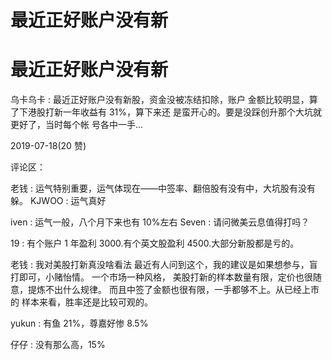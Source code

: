 # 最近正好账户没有新

# 最近正好账户没有新

乌卡乌卡 : 最近正好账户没有新股，资金没被冻结扣除，账户 金额比较明显，算了下港股打新一年收益有 31%，算下来还 是蛮开心的。要是没踩创升那个大坑就更好了，当时每个帐 号各中一手...

2019-07-18(20 赞)

评论区：

老钱 : 运气特别重要，运气体现在——中签率、翻倍股有没有中，大坑股有没有躲。 KJWOO : 运气真好

iven : 运气一般，八个月下来也有 10%左右 Seven : 请问微美云息值得打吗？

19 : 有个账户 1 年盈利 3000.有个英文股盈利 4500.大部分新股都是亏的。

老钱 : 我对美股打新真没啥看法 最近有人问到这个，我的建议是如果想参与，盲打即可，小赌怡情。 一个市场一种风格， 美股打新的样本数量有限，定价也很随意，提炼不出什么规律。 而且中签了金额也很有限，一手都够不上。从已经上市的 样本来看，胜率还是比较可观的。

yukun : 有鱼 21%，尊嘉好惨 8.5%

仔仔 : 没有那么高，15%